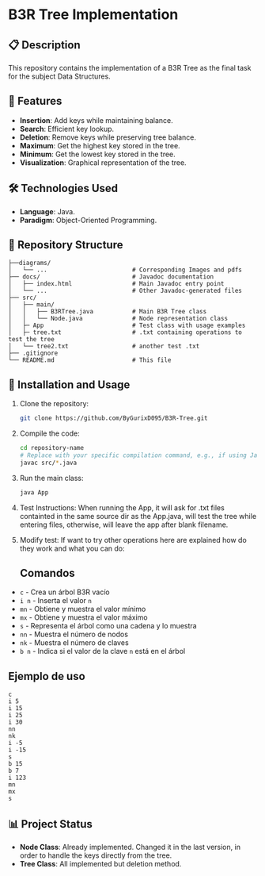 # B3R Tree Implementation
## 📋 Description
This repository contains the implementation of a B3R Tree as the final task for the subject Data Structures.

## 🚀 Features
- **Insertion**: Add keys while maintaining balance.
- **Search**: Efficient key lookup.
- **Deletion**: Remove keys while preserving tree balance.
- **Maximum**: Get the highest key stored in the tree.
- **Minimum**: Get the lowest key stored in the tree.
- **Visualization**: Graphical representation of the tree.

## 🛠️ Technologies Used
- **Language**: Java.
- **Paradigm**: Object-Oriented Programming.

## 📂 Repository Structure
```
├──diagrams/
│   └── ...                        # Corresponding Images and pdfs
├── docs/                          # Javadoc documentation
│   ├── index.html                 # Main Javadoc entry point
│   └── ...                        # Other Javadoc-generated files
├── src/
│   ├── main/
│   │   ├── B3RTree.java           # Main B3R Tree class
│   │   └── Node.java              # Node representation class
│   ├─ App                         # Test class with usage examples
│   ├─ tree.txt                    # .txt containing operations to test the tree
│   └── tree2.txt                  # another test .txt
├── .gitignore                    
└── README.md                      # This file
```
## 📖 Installation and Usage
1. Clone the repository:
    ```bash
    git clone https://github.com/ByGurixD095/B3R-Tree.git
    ```

2. Compile the code:
    ```bash
    cd repository-name
    # Replace with your specific compilation command, e.g., if using Java:
    javac src/*.java
    ```

3. Run the main class:
    ```bash
    java App
    ```
4. Test Instructions:
   When running the App, it will ask for .txt files containted in the same source dir as the App.java, will test the tree while entering files,
   otherwise, will leave the app after blank filename.
5. Modify test:
   If want to try other operations here are explained how do they work and what you can do:
   ## Comandos

- `c` - Crea un árbol B3R vacío
- `i n` - Inserta el valor `n`
- `mn` - Obtiene y muestra el valor mínimo
- `mx` - Obtiene y muestra el valor máximo
- `s` - Representa el árbol como una cadena y lo muestra
- `nn` - Muestra el número de nodos
- `nk` - Muestra el número de claves
- `b n` - Indica si el valor de la clave `n` está en el árbol

## Ejemplo de uso

```text
c
i 5
i 15
i 25
i 30
nn
nk
i -5
i -15
s
b 15
b 7
i 123
mn
mx
s
```

## 📊 Project Status
- **Node Class**: Already implemented. Changed it in the last version, in order to handle the keys directly from the tree.
- **Tree Class**: All implemented but deletion method.

